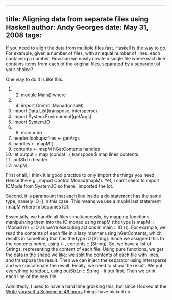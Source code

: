 -----
title:  Aligning data from separate files using Haskell
author: Andy Georges
date: May 31, 2008
tags: 
-----







If you need to align the data from multiple files fast, Haskell is the
way to go. For example, given a number of files, with an equal number of
lines, each containing a number. How can we easily create a single file
where each line contains items from each of the original files,
separated by a separator of your choice?


One way to do it is like this.


1.  2.  module Main() where
3.  4.  import Control.Monad(mapM)
5.  import Data.List(transpose, intersperse)
6.  import System.Environment(getArgs)
7.  import System.IO
8.  9.  main = do
10. header:lookups:files <- getArgs
11. handles <- mapM (
12. contents <- mapM hGetContents handles
13. let output = map (concat . (
transpose $ map lines contents
14. putStrLn header
15. mapM


First of all, I think it is good practice to only import the things you
need. Hence the e.g., import Control.Monad(mapM). Yet, I can't seem to
import IOMode from System.IO so there I imported the lot.


Second, it is paramount that each line inside a do statement has the
same type, namely IO () in this case. This means we use a mapM
last statement (mapM
where m becomes IO).


Essentially, we handle all files simultaneously, by mapping functions
manipulating them into the IO monad using mapM (the type is mapM ::
(Monad m) =
IO as we're executing actions in main :: IO ()). For example, we read
the contents of each file in a lazy manner using hGetContents, which
results in something that has the type IO [String]. Since we assigned
this to the contents *name*, using <-, contents :: [String]. So, we have
a list of Strings, representing the content of each file. Using pure
functions, we get the data in the shape we like: we split the contents
of each file with lines, and transpose the result. Then we can inject
the separator using intersperse and we concatenate the result. Finally,
we need to show the result. We put everything to stdout, using putStrLn
:: String -
it out first. Then we print each line of the new file.


Admittedly, I used to have a hard time grokking this, but since I looked
at the [Write yourself a Scheme in 48
hours](http://halogen.note.amherst.edu/~jdtang/scheme_in_48/tutorial/parser.html)
things have picked up.




